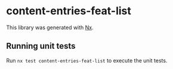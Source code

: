 # content-entries-feat-list

This library was generated with [Nx](https://nx.dev).

## Running unit tests

Run `nx test content-entries-feat-list` to execute the unit tests.
